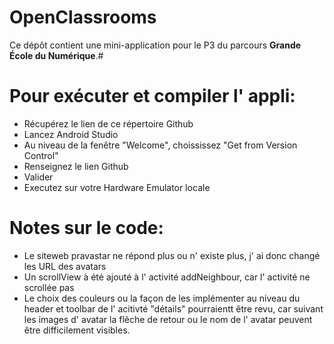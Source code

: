 # OpenClassrooms

Ce dépôt contient une mini-application pour le P3 du parcours **Grande École du Numérique**.#

# Pour exécuter et compiler l' appli:

- Récupérez le lien de ce répertoire Github
- Lancez Android Studio
- Au niveau de la fenêtre "Welcome", choississez "Get from Version Control"
- Renseignez le lien Github
- Valider
- Executez sur votre Hardware Emulator locale

# Notes sur le code:

- Le siteweb pravastar ne répond plus ou n' existe plus, j' ai donc changé les URL des avatars
- Un scrollView à été ajouté à l' activité addNeighbour, car l' activité ne scrollée pas
- Le choix des couleurs ou la façon de les implémenter au niveau du header et toolbar de l' acitivté "détails" pourraientt être revu, car suivant les images d' avatar la flêche de retour ou le nom de l' avatar peuvent être difficilement visibles.
